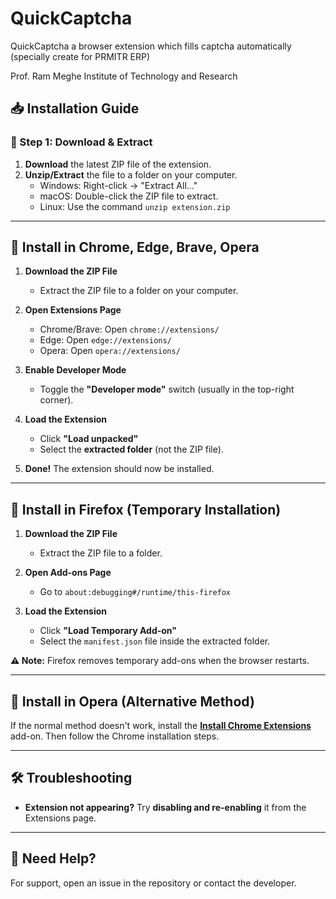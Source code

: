 # QuickCaptcha
QuickCaptcha a browser extension which fills captcha automatically (specially create for PRMITR ERP)

Prof. Ram Meghe Institute of Technology and Research
## **📥 Installation Guide**  

### **📌 Step 1: Download & Extract**  
1. **Download** the latest ZIP file of the extension.  
2. **Unzip/Extract** the file to a folder on your computer.  
   - Windows: Right-click → "Extract All..."  
   - macOS: Double-click the ZIP file to extract.  
   - Linux: Use the command `unzip extension.zip`  

---

## **🔹 Install in Chrome, Edge, Brave, Opera**
1. **Download the ZIP File**
   - Extract the ZIP file to a folder on your computer.

2. **Open Extensions Page**
   - Chrome/Brave: Open `chrome://extensions/`
   - Edge: Open `edge://extensions/`
   - Opera: Open `opera://extensions/`

3. **Enable Developer Mode**
   - Toggle the **"Developer mode"** switch (usually in the top-right corner).

4. **Load the Extension**
   - Click **"Load unpacked"**
   - Select the **extracted folder** (not the ZIP file).

5. **Done!** The extension should now be installed.

---

## **🔹 Install in Firefox (Temporary Installation)**  
1. **Download the ZIP File**  
   - Extract the ZIP file to a folder.

2. **Open Add-ons Page**  
   - Go to `about:debugging#/runtime/this-firefox`

3. **Load the Extension**  
   - Click **"Load Temporary Add-on"**  
   - Select the `manifest.json` file inside the extracted folder.

**⚠️ Note:** Firefox removes temporary add-ons when the browser restarts.  

---

## **🔹 Install in Opera (Alternative Method)**  
If the normal method doesn't work, install the **[Install Chrome Extensions](https://addons.opera.com/en/extensions/details/install-chrome-extensions/)** add-on. Then follow the Chrome installation steps.

---

## **🛠️ Troubleshooting**  
- **Extension not appearing?** Try **disabling and re-enabling** it from the Extensions page.  

---

## **📢 Need Help?**  
For support, open an issue in the repository or contact the developer.
